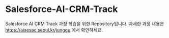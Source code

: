 # Salesforce-AI-CRM-Track
Salesforce AI CRM Track 과정 학습을 위한 Repository입니다.
자세한 과정 내용은 https://aisesac.seoul.kr/junggu 에서 확인하세요.
